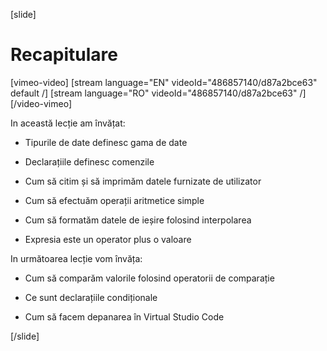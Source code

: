 [slide]
# Recapitulare

[vimeo-video]
[stream language="EN" videoId="486857140/d87a2bce63" default /]
[stream language="RO" videoId="486857140/d87a2bce63"  /]
[/video-vimeo]

In această lecție am învățat: 

- Tipurile de date definesc gama de date

- Declarațiile definesc comenzile

- Cum să citim și să imprimăm datele furnizate de utilizator 

- Cum să efectuăm operații aritmetice simple

- Cum să formatăm datele de ieșire folosind interpolarea

- Expresia este un operator plus o valoare

In următoarea lecție vom învăța:

- Cum să comparăm valorile folosind operatorii de comparație

- Ce sunt declarațiile condiționale

- Cum să facem depanarea în Virtual Studio Code


[/slide]
